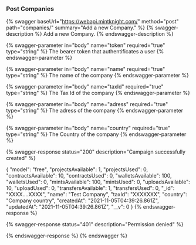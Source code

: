 ### Post Companies

{% swagger baseUrl="https://webapi.mintknight.com/" method="post" path="companies/" summary="Add a new Company." %} {% swagger-description %} Add a new Company. {% endswagger-description %}

{% swagger-parameter in="body" name="token" required="true" type="string" %} The bearer token that authentificates a user {% endswagger-parameter %}

{% swagger-parameter in="body" name="name" required="true" type="string" %} The name of the company {% endswagger-parameter %}

{% swagger-parameter in="body" name="taxId" required="true" type="string" %} The Tax Id of the company {% endswagger-parameter %}

{% swagger-parameter in="body" name="adress" required="true" type="string" %} The adress of the company {% endswagger-parameter %}

{% swagger-parameter in="body" name="country" required="true" type="string" %} The Country of the company {% endswagger-parameter %}


{% swagger-response status="200" description="Campaign successfully created" %}

{
    "model": "free",
    "projectsAvailable": 1,
    "projectsUsed": 0,
    "contractsAvailable": 10,
    "contractsUsed": 0,
    "walletsAvailable": 100,
    "walletsUsed": 0,
    "mintsAvailable": 100,
    "mintsUsed": 0,
    "uploadsAvailable": 10,
    "uploadUsed": 0,
    "transfersAvailable": 1,
    "transfersUsed": 0,
    "_id": "XXXX....XXXX",
    "name": "Test Company",
    "taxId": "XXXXXXX",
    "country": "Company country",
    "createdAt": "2021-11-05T04:39:26.861Z",
    "updatedAt": "2021-11-05T04:39:26.861Z",
    "__v": 0
}
{% endswagger-response %}

{% swagger-response status="401" description="Permission denied" %}

{% endswagger-response %} {% endswagger %}

